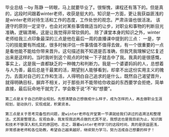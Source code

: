 毕业总结 --by 陈静
   一转眼，马上就要毕业了。很惭愧，课程还有落下的。但是真的，这段时间跟着winter老师，收获是挺大的。知识是一方面，更让我获益匪浅的是winter老师对待生活和工作的态度，工作处世的观念。严肃诙谐也很活泼。
该遵守的原则一定坚守，也会对对某些事情做适当的让步，对职业和事物的判断目光准确，逻辑清晰。这是让我觉得非常钦佩的。
    除了课堂本身的知识之外，winter老师给我三点印象最深的三点是他在最后一周的直播课中提到的三点：
    一是，学习的技能要有所成就，很多时候评估一件事情值不值得去做，有一个很重要的一点是看他能不能给你带来晋升。这句描述我不知道是否准确，但我凭我理解记忆复述出来是这样的。当时我听到这个观点的时候一下子就击中了我。我真的是很感慨，事实上，这是我一直都缺乏的一种魄力和判断力。我是一个婆婆妈妈的人，总想着与人为善，最后总是干最累的活，期望别人能够看到，却拿不出这份实用主义的魄力。去面对自己的工作和生活，人得明白自己追求的是什么，既然自己渴望晋升，就得明确目标，摒弃不相关，对于那些并不能带给你收益的东西要学会拒绝，简单直接，最后玩命地干就完了。学会敢于说“不”和“想要”。

    第二点是关于自己的职业规划。先想清楚自己想做成什么样子，成为怎样的人，再去做职业生涯规划，驱动执行，实现成就，积累资本。

    第三点是关于思考完备性的问题，是winter老师在开堂第一节课就给我们讲过的追溯法和整理法。尤其是整理法。反观自身，我发现我这两点做的尤其不足，我想这也是我目前为止，知识面和技术不够深入和扎实的原因吧。总之，跟着winter老师学习的这段时间，真的是获益匪浅，非常感谢老师和各位助教，希望自己越来越好，继续努力学习，努力活成自己想要的样子！